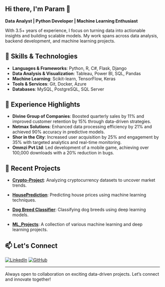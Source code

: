 ## Hi there, I'm Param 👋

**Data Analyst | Python Developer | Machine Learning Enthusiast**

With 3.5+ years of experience, I focus on turning data into actionable insights and building scalable models. My work spans across data analysis, backend development, and machine learning projects.

## 🔧 Skills & Technologies

- **Languages & Frameworks**: Python, R, C#, Flask, Django
- **Data Analysis & Visualization**: Tableau, Power BI, SQL, Pandas
- **Machine Learning**: Scikit-learn, TensorFlow, Keras
- **Tools & Services**: Git, Docker, Azure
- **Databases**: MySQL, PostgreSQL, SQL Server

## 💼 Experience Highlights

- **Divine Group of Companies**: Boosted quarterly sales by 11% and improved customer retention by 15% through data-driven strategies.
- **Netmax Solutions**: Enhanced data processing efficiency by 21% and achieved 90% accuracy in predictive models.
- **Shor in the City**: Increased user acquisition by 25% and engagement by 35% with targeted analytics and real-time monitoring.
- **Ommzi Pvt Ltd**: Led development of a mobile game, achieving over 100,000 downloads with a 20% reduction in bugs.

## 🚀 Recent Projects

- **[Crypto-Project](https://github.com/param10/Crypto-Project)**: Analyzing cryptocurrency datasets to uncover market trends.
  
- **[HousePrediction](https://github.com/param10/HousePrediction)**: Predicting house prices using machine learning techniques.

- **[Dog Breed Classifier](https://github.com/param10/DogBreedClassifer)**: Classifying dog breeds using deep learning models.

- **[ML_Projects](https://github.com/param10/ML_Projects)**: A collection of various machine learning and deep learning projects.


## 📫 Let's Connect

[![LinkedIn](https://img.shields.io/badge/LinkedIn-Profile-blue?logo=linkedin&style=social)](https://www.linkedin.com/in/param-jaswal) 
[![GitHub](https://img.shields.io/badge/GitHub-Profile-black?logo=github&style=social)](https://github.com/param10)

---

Always open to collaboration on exciting data-driven projects. Let’s connect and innovate together!
